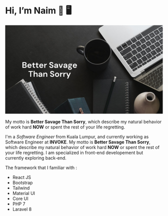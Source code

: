 # Hi, I’m Naim :wave: :desktop_computer:

![poster](https://github.com/mnaimn21/mnaimn21/blob/main/poster.jpg)



My motto is **Better Savage Than Sorry**, which describe my natural behavior of work hard **NOW** or spent the rest of your life regretting.

I'm a _Software Engineer_ from Kuala Lumpur, and currently working as Software Engineer at **INVOKE**. My motto is **Better Savage Than Sorry**, which describe my natural behavior of work hard **NOW** or spent the rest of your life regretting. I am specialized in front-end developement but currently exploring back-end. 

The framework that I familiar with : 

  - React JS
  - Bootstrap
  - Tailwind
  - Material UI
  - Core UI 
  - PHP 7
  - Laravel 8


